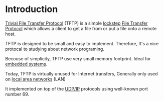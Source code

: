 # Introduction

[Trivial File Transfer Protocol](https://en.wikipedia.org/wiki/Trivial_File_Transfer_Protocol) (TFTP) is a simple [lockstep](https://en.wikipedia.org/wiki/Lockstep_(computing)) [File Transfer Protocol](https://en.wikipedia.org/wiki/File_Transfer_Protocol) which allows a client to get a file from or put a file onto a remote host.

TFTP is designed to be small and easy to implement. Therefore, It's a nice protocal to studying about network programing.

Becouse of simplicity, TFTP use very small memory footprint. Ideal for [embedded systems](https://en.wikipedia.org/wiki/Embedded_system).

Today, TFTP is virtually unused for Internet transfers, Generally only used on [local area networks](https://en.wikipedia.org/wiki/Local_area_network) (LAN)

It implemented on top of the [UDP/IP](https://en.wikipedia.org/wiki/UDP/IP) protocols using well-known port number 69.
